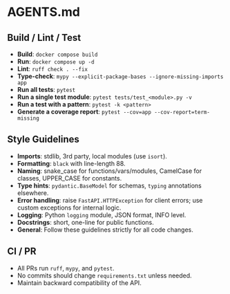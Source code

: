 # AGENTS.md

## Build / Lint / Test
- **Build**: `docker compose build`
- **Run**: `docker compose up -d`
- **Lint**: `ruff check . --fix`
- **Type-check**: `mypy --explicit-package-bases --ignore-missing-imports app`
- **Run all tests**: `pytest`
- **Run a single test module**: `pytest tests/test_<module>.py -v`
- **Run a test with a pattern**: `pytest -k <pattern>`
- **Generate a coverage report**: `pytest --cov=app --cov-report=term-missing`

## Style Guidelines
- **Imports**: stdlib, 3rd party, local modules (use `isort`).
- **Formatting**: `black` with line-length 88.
- **Naming**: snake_case for functions/vars/modules, CamelCase for classes, UPPER_CASE for constants.
- **Type hints**: `pydantic.BaseModel` for schemas, `typing` annotations elsewhere.
- **Error handling**: raise `FastAPI.HTTPException` for client errors; use custom exceptions for internal logic.
- **Logging**: Python `logging` module, JSON format, INFO level.
- **Docstrings**: short, one-line for public functions.
- **General**: Follow these guidelines strictly for all code changes.

## CI / PR
- All PRs run `ruff`, `mypy`, and `pytest`.
- No commits should change `requirements.txt` unless needed.
- Maintain backward compatibility of the API.
